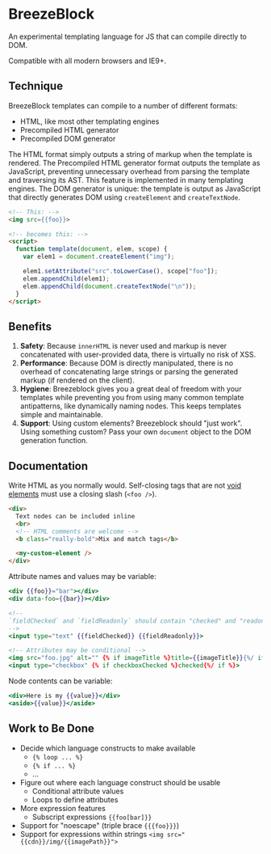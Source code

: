 # BreezeBlock

An experimental templating language for JS that can compile directly to DOM.

Compatible with all modern browsers and IE9+.


## Technique

BreezeBlock templates can compile to a number of different formats:

- HTML, like most other templating engines
- Precompiled HTML generator
- Precompiled DOM generator

The HTML format simply outputs a string of markup when the template is rendered. The Precompiled HTML generator format outputs the template as JavaScript, preventing unnecessary overhead from parsing the template and traversing its AST. This feature is implemented in many templating engines. The DOM generator is unique: the template is output as JavaScript that directly generates DOM using `createElement` and `createTextNode`.

```html
<!-- This: -->
<img src={{foo}}>

<!-- becomes this: -->
<script>
  function template(document, elem, scope) {
    var elem1 = document.createElement("img");

    elem1.setAttribute("src".toLowerCase(), scope["foo"]);
    elem.appendChild(elem1);
    elem.appendChild(document.createTextNode("\n"));
  }
</script>
```


## Benefits

1. **Safety**: Because `innerHTML` is never used and markup is never concatenated with user-provided data, there is virtually no risk of XSS.
2. **Performance**: Because DOM is directly manipulated, there is no overhead of concatenating large strings or parsing the generated markup (if rendered on the client).
3. **Hygiene**: Breezeblock gives you a great deal of freedom with your templates while preventing you from using many common template antipatterns, like dynamically naming nodes. This keeps templates simple and maintainable.
4. **Support**: Using custom elements? Breezeblock should "just work". Using something custom? Pass your own `document` object to the DOM generation function.


## Documentation

Write HTML as you normally would. Self-closing tags that are not [void elements](http://www.w3.org/html/wg/drafts/html/master/single-page.html#void-elements) must use a closing slash (`<foo />`).


```html
<div>
  Text nodes can be included inline
  <br>
  <!-- HTML comments are welcome -->
  <b class="really-bold">Mix and match tags</b>

  <my-custom-element />
</div>
```


Attribute names and values may be variable:

```mustache
<div {{foo}}="bar"></div>
<div data-foo={{bar}}></div>

<!--
`fieldChecked` and `fieldReadonly` should contain "checked" and "readonly respectively"
-->
<input type="text" {{fieldChecked}} {{fieldReadonly}}>

<!-- Attributes may be conditional -->
<img src="foo.jpg" alt="" {% if imageTitle %}title={{imageTitle}}{%/ if %}>
<input type="checkbox" {% if checkboxChecked %}checked{%/ if %}>
```


Node contents can be variable:

```mustache
<div>Here is my {{value}}</div>
<aside>{{value}}</aside>
```


## Work to Be Done

- Decide which language constructs to make available
  - `{% loop ... %}`
  - `{% if ... %}`
  - ...
- Figure out where each language construct should be usable
  - Conditional attribute values
  - Loops to define attributes
- More expression features
  - Subscript expressions `{{foo[bar]}}`
- Support for "noescape" (triple brace `{{{foo}}}`)
- Support for expressions within strings `<img src="{{cdn}}/img/{{imagePath}}">`
